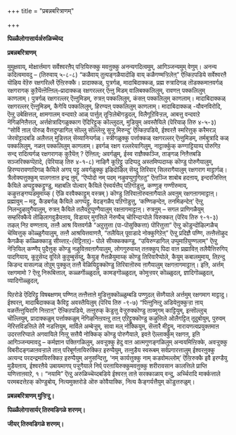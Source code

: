 +++
title = "प्रबन्नबरित्राणम्"

+++


**पिळ्ळैलोगासार्यर्अरुळिच्चॆय्द**

**प्रबन्नबरित्राणम्**

मुमुक्षवाय्, मोक्षार्त्तमाग सर्वेश्वरऩैप् पऱ्ऱियिरुक्कु मवऩुक्कु अनन्यगदित्वमुम्, आगिञ्जन्यमुम् वेणुम्। अनन्य कदित्वमावदु – (तिरुवाय् ५-८-८) “कळैवाय् तुऩ्पङ्गळैयादॊऴि वाय् कळैगण्मऱ्ऱिलेऩ्” ऎऩ्किऱपडिये सर्वेश्वरऩै यॊऴिय वेऱॆरु रक्षगरिल्लै ऎऩ्ऱिरुक्कै। प्रादाक्कळ्, पुत्रर्गळ्, मादाबिदाक्कळ्, प्रह्म रुत्रादिगळ् तॊडक्कमाऩवर्गळ् रक्षगरागक् कुऱैयॆऩ्ऩॆऩ्ऩिल्–प्रादाक्कळ् रक्षगरल्लर् ऎऩ्ऩु मिडम् वालिबक्कलिलुम्, रावणऩ् पक्कलिलुम् काणलाम्। पुत्रर्गळ् रक्षगरल्लर् ऎऩ्ऩुमिडम्, रुत्रऩ् पक्कलिलुम्, कंसऩ् पक्कलिलुम् काणलाम्। मादाबिदाक्कळ् रक्षगरल्लर् ऎऩ्ऩुमिडम्, कैगेयि पक्कलिलुम्, हिरण्यऩ् पक्कलिलुम् काणलाम्। मादाबिदाक्कळ् -यौवनविरोदि, ऎऩ्ऱु उबेक्षित्तल्, क्षामगालम् वन्दवाऱे आळ् पार्त्तुत् तूऱ्ऱिलेबॊगडुदल्, विलैगूऱिविऱ्ऱल्, आबत्तु वन्दवाऱे नॆगिऴनिऩैत्तल्, अर्त्तक्षेत्रादिगळुक्काग ऎदिरिट्टुक् कॊल्लुदल्, मुडियुम् अवस्तैयिले (पॆरियाऴ् तिरु ४-५-३) “सोर्वि ऩाल् पॊरुळ् वैत्तदुण्डागिल् सॊल्लु सॊल्लॆऩ्ऱु सुऱ्ऱु मिरुन्दु’ ऎऩ्किऱपडिये, ईश्वरऩै स्मरित्तुक् करैमरञ् जेरवॊट्टादबडि अलैत्तल् मुडित्तल् सॆय्यानिऱ्पर्गळ्। स्त्रीगळुक्कु पर्त्ताक्कळ् रक्षगरल्लर् ऎऩ्ऩुमिडम्, तर्मबुत्रादि कळ् पक्कलिलुम्, नळऩ् पक्कलिलुम् काणलाम्। इवर्गळ् रक्षग रल्लरेयागिलुम्, नाट्टार्क्कुक् कण्गाट्टियाय्प् पोरुगिऱ सन्द् रादित्यर्गळ् रक्षगरागक् कुऱैयॆऩ् ? ऎऩ्ऩिल्; अवर्गळुम्, ईस्व राज्ञैक्कञ्जि, ताङ्गळ् निऩैत्तबडि सञ्जरिक्कप्पॆऱादे, (पॆरियाऴ् तिरु ४-१-८) नाऴिगै कूऱिट्टु उदिप्पदु अस्तमिप्पदाय्क् कॊण्डु पोरुगैयालुम्, हिरण्यरावणादिगळ् कैयिले अगप् पट्टु अवर्गळुक्कु इऴिदॊऴिल् सॆय्दु तिरिवार् सिलरागैयालुम् रक्षगराग माट्टार्गळ्। त्रैलोक्यत्तुक्कुम् पालगऩाऩ इन्द्र ऩुम्, “ऎप्पोदो नम् पदम् नऴुवप्पुगुगिऱतु” ऎऩ्ऱञ्जि शाबोब हदऩाय्, इन्दरजित्तिऩ् कैयिले अप्पट्टुक्कट्टुण्डु, महाबलि पोल्वार् कैयिले ऐस्वर्यत्तैप् पऱिगॊडुत्तु, कण्णुङ् गण्णीरुमाय्, कऴुत्तङ्गप्पडमुमाय्क् ( ऎळि वरवैक्काट्टुम् वस्त्रम् ) कॊण्डु तिरिवाऩॊरुवऩागैयाले अवऩुम् रक्षगऩागमाट्टाऩ्। प्रह्मावुम् – मदु, कैडबर्गळ् कैयिले अगप्पट्टु, वेदङ्गळैप् पऱिगॊडुत्तु, ‘कण्णिऴन्देऩ्, तनमिऴन्देऩ्’ ऎऩ्ऱु निलन्दुऴावुगैयालुम्, रुत्रऩ् कैयिले तलैयऱुप्पुण्गैयालुम् रक्षऩागमाट्टाऩ्। रुत्रऩुम् – सगल प्राणिगळैयुम् सम्हरिक्कैये तॊऴिलागवुडैयऩाय्, विडायर् मुगत्तिले नॆरुप्पैच् चॊरिन्दाऱ्पोले यिरुक्कत् (पॆरिय तिरु ९-१-३) तऴल् निऱ वण्णऩाय्, तऩ्ऩै आश्र यित्तवर्गळै “अऱुत्तुत्ता (पा-पॊसुक्कित्ता) पॊरित्तुत्ता” ऎऩ्ऱु कॊडुन्दॊऴिल्गळैच् चॆय्वित्तुक् कॊळ्ळुगैयालुम्, तऩ्ऩै आश्रयित्तवाणऩै, “तलैयिल् पूवाडादे नोक्कुगिऱेऩ्” ऎऩ्ऱु प्रदिज्ञै पण्णि, तऩ्ऩैत्तॊऴुद कैगळैक् कळ्ळिक्काडु सीय्त्ताऱ्-(वॆट्टिऩाऱ्)- पोले सीय्क्कक्कण्डु, “उयिरुण्डागिल् उप्पुमाऱियुण्णलाम्” ऎऩ्ऱु नॆऱ्ऱियिल् कण्णैप् पुदैत्तुक् कॊण्डु नऴुविऩवऩागैयालुम्, लोगगुरुवाय्त् तऩक्कुप् पिदा वाऩ प्रह्माविऩ् तलैयैत्तिरुगिप् पादगियाय्, कूऱुसॆय्द वूरिले कुऱुम्बुसॆय्दु, कैयुङ् गैत्तळैयुमाय्क् कॊण्डु तिरिवारैप्पोले, कैयुम् कबालमुमाय्, तिऱन्दु किडन्द वासल्गळ् तोऱुम् पुक्कुत् तऩ्ऩै वॆळियिट्टुक्कॊण्डु तिरिवाऩॊरुव ऩागैयालुम् रक्षगऩागमाट्टाऩ्। इऩि, अर्त्तम् रक्षगमामो ? ऎऩ्ऱु निरूबित्ताल्, कळ्ळर्गॊळ्ळुदल्, कामङ्गॊळ्ळुदल्, कोमुऱ्ऱवर् कॊळ्ळुदल्, ज्ञादिगॊळ्ळुदल्, व्यादिगॊळ्ळुदल्,

पिऱरोडे ऎदिरिट्टु विषबक्षणम् पण्णित् तऩ्ऩैत्ताऩे मुडित्तुक्कॊळ्ळुम्बडि पण्णुदल् सॆय्गैयाले अर्त्तमुम् रक्षगमाग माट्टादु। ईश्वरऩ्, मादाबिदाक्कळ् कैविट्ट अवस्तैयिलुम् (पॆरिय तिरु -९-७) “पिऩ्ऩुनिऩ्ऱु अडियेऩुक्कुऱ्ऱा ऩाय् वळर्त्तॆऩ्ऩुयिरागि निऩ्ऱाऩ्” ऎऩ्किऱपडिये, तऩ्ऩुरुक् कॆडुत्तु वेऱ्ऱुरुक्कॊण्डु ताय्मुगम् काट्टियुम्, इऩ्सॊल्लुच् चॊल्लियुम्, प्रादाक्कळुम् पर्त्ताक्कळुम् नॆगिऴनिऩ्ऱवऩ्ऱु ताऩ् एऱिट्टुक्कॊण्डु कऴुत्तिले ओलैगट्टित् तूदुबोयुम्, पुरुवम् नॆरित्तविडत्तिले तेरै नडत्तियुम्, मार्विले अम्बेऱ्ऱुम्, सावा मल् नोक्कियुम्, सॆत्तारै मीट्टुम्, नारायणत्वप्रयुक्तमाऩ उदरत्तरिप्पाले अगवायिले निऩ्ऱु सत्तैयै नोक्किक् कॊण्डु पोरुगैयाले, इवऩे ऎल्लार्क्कुम् रक्षगऩ्, इऩि आगिञ्जन्यमावदु – कर्मज्ञान पक्तिगळिलुम्, अवऱ्ऱुक्कु हेदु वाऩ आत्मगुणङ्गळिलुम् अन्वयमिऩ्ऱिक्के, अवऱ्ऱुक्कु विबरीदङ्गळाऩवऱ्ऱाले ताऩ् परिबूर्णऩायिरुक्किऱ इरुप्पैयुम्, तऩ्ऩुडैय स्वरूबम् सर्वप्रगारत्तालुम् ईश्वरऩुक्कु अत्यन्द परदन्द्रमायिरुक्किऱ इरुप्पैयुम् अनुसन्दित्तु, ‘नम् कार्यत्तुक्कु नाम् कडवोमल्लोम्’ ऎऩ्ऱिरुक्कै इवै इरण्डैयु मुडैयऩाय्, ईश्वरऩैये उबायमागप् पऱ्ऱुगैयाले निर्प् परऩायिरुक्कुमवऩुक्कु शरीरावसान कालत्तिले प्राप्ति यणित्ताऩवाऱे, १। “नयामि” ऎऩ्ऱु अरुळिच्चॆय्दबडिये ईश्वरऩ् ताऩे सरक्काळाय् वन्दु, अर्च्चिरादि मार्क्कत्ताले परमबदत्तेऱक् कॊण्डुबोय्, नित्यमुक्तरोडे ऒरु कोवैयाक्कि, नित्य कैङ्गर्यत्तैयुम् कॊडुत्तरुळुम्।

**प्रबन्नबरित्राणम् मुऱ्ऱिऱ्ऱु।**

**पिळ्ळैलोगासार्यर् तिरुवडिगळे शरणम्।**

**जीयर् तिरुवडिगळे शरणम्।**

